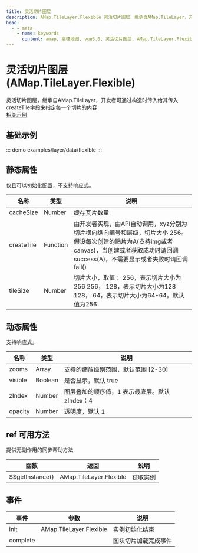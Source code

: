 ```yaml
---
title: 灵活切片图层
description: AMap.TileLayer.Flexible 灵活切片图层，继承自AMap.TileLayer，开发者可通过构造时传入给其传入createTile字段来指定每一个切片的内容
head:
  - - meta
    - name: keywords
      content: amap, 高德地图, vue3.0, 灵活切片图层, AMap.TileLayer.Flexible
---
```


# 灵活切片图层 (AMap.TileLayer.Flexible)
灵活切片图层，继承自AMap.TileLayer，开发者可通过构造时传入给其传入createTile字段来指定每一个切片的内容<br/>
[相关示例](https://lbs.amap.com/api/jsapi-v2/example/selflayer/flex-canvas/)

## 基础示例

::: demo
examples/layer/data/flexible
:::


## 静态属性
仅且可以初始化配置，不支持响应式。

名称 | 类型 | 说明
---|---|---|
cacheSize | Number | 缓存瓦片数量
createTile | Function | 由开发者实现，由API自动调用，xyz分别为切片横向纵向编号和层级，切片大小 256。假设每次创建的贴片为A(支持img或者canvas)，当创建或者获取成功时请回调success(A)，不需要显示或者失败时请回调fail()
tileSize | Number | 切片大小，取值： 256，表示切片大小为256 256， 128，表示切片大小为128 128， 64，表示切片大小为64*64。默认值为256

## 动态属性
支持响应式。

名称 | 类型 | 说明
---|---|---|
zooms | Array | 支持的缩放级别范围，默认范围 [2-30]
visible | Boolean | 是否显示，默认 true
zIndex | Number | 图层叠加的顺序值，1 表示最底层。默认 zIndex：4
opacity | Number | 透明度，默认 1

## ref 可用方法
提供无副作用的同步帮助方法

函数 | 返回 | 说明
---|---|---|
$$getInstance() | AMap.TileLayer.Flexible | 获取实例

## 事件

事件 | 参数 | 说明
---|---|---|
init | AMap.TileLayer.Flexible | 实例初始化结束
complete |  | 图块切片加载完成事件
